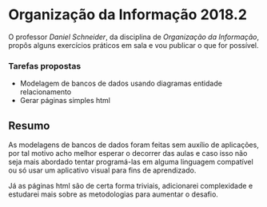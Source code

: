 # Organização da Informação 2018.2

O professor *Daniel Schneider*, da disciplina de *Organização da Informação*, propôs alguns exercícios práticos
em sala e vou publicar o que for possível.
 
### Tarefas propostas 

* Modelagem de bancos de dados usando diagramas entidade relacionamento
* Gerar páginas simples html

## Resumo

 As modelagens de bancos de dados foram feitas sem auxílio de aplicações, por tal motivo acho melhor esperar
o decorrer das aulas e caso isso não seja mais abordado tentar programá-las em alguma linguagem compatível
ou só usar um aplicativo visual para fins de aprendizado.

Já as páginas html são de certa forma triviais, adicionarei complexidade e estudarei mais sobre as metodologias
para aumentar o desafio.
